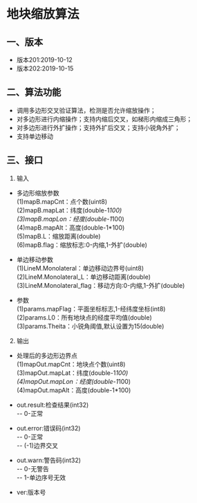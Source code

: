 # 地块缩放算法
## 一、版本
- 版本201:2019-10-12
- 版本202:2019-10-15


## 二、算法功能
- 调用多边形交叉验证算法，检测是否允许缩放操作；
- 对多边形进行内缩操作；支持内缩后交叉，如梯形内缩成三角形；
- 对多边形进行外扩操作；支持外扩后交叉；支持小锐角外扩；
- 支持单边移动


## 三、接口
1. 输入
 - 多边形缩放参数  
  (1)mapB.mapCnt：点个数(uint8)  
  (2)mapB.mapLat：纬度(double-1*100)  
  (3)mapB.mapLon：经度(double-1*100)  
  (4)mapB.mapAlt：高度(double-1*100)  
  (5)mapB.L：缩放距离(double)  
  (6)mapB.flag：缩放标志:0-内缩,1-外扩(double)  

 - 单边移动参数  
  (1)LineM.Monolateral：单边移动边界号(uint8)  
  (2)LineM.Monolateral_L：单边移动距离(double)  
  (3)LineM.Monolateral_flag：移动方向:0-内缩,1-外扩(double)


 - 参数  
  (1)params.mapFlag：平面坐标标志,1-经纬度坐标(int8)  
  (2)params.L0：所有地块点的经度平均值(double)  
  (3)params.Theita：小锐角阈值,默认设置为15(double)

2. 输出
 - 处理后的多边形边界点  
  (1)mapOut.mapCnt：地块点个数(uint8)  
  (3)mapOut.mapLat：纬度(double-1*100)  
  (4)mapOut.mapLon：经度(double-1*100)  
  (4)mapOut.mapAlt：高度(double-1*100)

 - out.result:检查结果(int32)  
 -- 0-正常   

 - out.error:错误码(int32)  
 -- 0-正常  
 -- (-1)边界交叉  
  
 - out.warn:警告码(int32)  
 -- 0-无警告  
 -- 1-单边序号无效  

 - ver:版本号